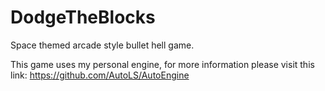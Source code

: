 # DodgeTheBlocks
Space themed arcade style bullet hell game. 

This game uses my personal engine, for more information please visit this link: https://github.com/AutoLS/AutoEngine
